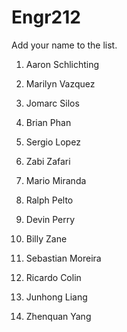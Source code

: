 # Engr212
Add your name to the list.

1. Aaron Schlichting

2. Marilyn Vazquez

3. Jomarc Silos

4. Brian Phan

5. Sergio Lopez

6. Zabi Zafari

7. Mario Miranda

8. Ralph Pelto

9. Devin Perry

10. Billy Zane

11. Sebastian Moreira

12. Ricardo Colin

13. Junhong Liang

14. Zhenquan Yang



